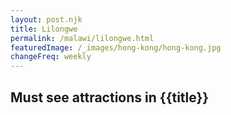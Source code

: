 ```yaml
---
layout: post.njk
title: Lilongwe
permalink: /malawi/lilongwe.html
featuredImage: /_images/hong-kong/hong-kong.jpg
changeFreq: weekly
---
```

## Must see attractions in {{title}}